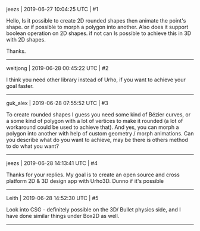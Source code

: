 jeezs | 2019-06-27 10:04:25 UTC | #1

Hello, 
Is it possible to create 2D rounded shapes then animate the point's shape.
or if possible to morph a polygon into another.
Also does it support boolean operation on 2D shapes.
if not can Is possible to achieve this in 3D with 2D shapes.

Thanks.

-------------------------

weitjong | 2019-06-28 00:45:22 UTC | #2

I think you need other library instead of Urho, if you want to achieve your goal faster.

-------------------------

guk_alex | 2019-06-28 07:55:52 UTC | #3

To create rounded shapes I guess you need some kind of Bézier curves, or a some kind of polygon with a lot of vertices to make it rounded (a lot of workaround could be used to achieve that).
And yes, you can morph a polygon into another with help of custom geometry / morph animations.
Can you describe what do you want to achieve, may be there is others method to do what you want?

-------------------------

jeezs | 2019-06-28 14:13:41 UTC | #4

Thanks for your replies.
My goal is to create an open source and cross platform 2D & 3D design app with Urho3D.
Dunno if it's possible

-------------------------

Leith | 2019-06-28 14:52:30 UTC | #5

Look into CSG - definitely possible on the 3D/ Bullet physics side, and I have done similar things under Box2D as well.

-------------------------

